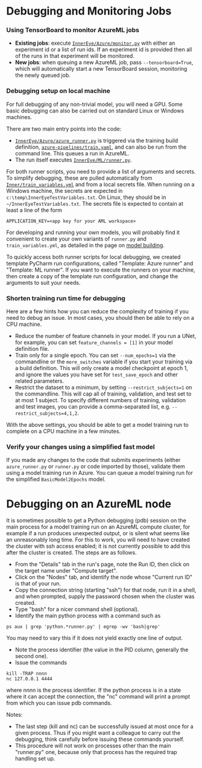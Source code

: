 # Debugging and Monitoring Jobs

### Using TensorBoard to monitor AzureML jobs

* **Existing jobs**: execute [`InnerEye/Azure/monitor.py`](/InnerEye/Azure/tensorboard_monitor.py) with either an experiment id or 
a list of run ids. If an experiment id is provided then all of the runs in that experiment will be monitored.
* **New jobs**: when queuing a new AzureML job, pass `--tensorboard=True`, which will automatically start a new TensorBoard
session, monitoring the newly queued job. 


### Debugging setup on local machine

For full debugging of any non-trivial model, you will need a GPU. Some basic debugging can also be carried out on
standard Linux or Windows machines.

There are two main entry points into the code:

* [`InnerEye/Azure/azure_runner.py`](/InnerEye/Azure/azure_runner.py) is triggered via the training build definition,
[`azure-pipelines/train.yaml`](/azure-pipelines/train.yaml), and can also be run from the command line. 
This queues a run in AzureML.
* The run itself executes [`InnerEye/ML/runner.py`](/InnerEye/ML/runner.py).

For both runner scripts, you need to provide a list of arguments and secrets. To simplify debugging, these are pulled
automatically from [`Inner/train_variables.yml`](/InnerEye/train_variables.yml) and from a local secrets file. 
When running on a Windows machine, the secrets are expected in `c:\temp\InnerEyeTestVariables.txt`. On Linux, they 
should be in `~/InnerEyeTestVariables.txt`. The secrets file is expected to contain at least a line of the form
```
APPLICATION_KEY=<app key for your AML workspace>
```

For developing and running your own models, you will probably find it convenient to create your own variants of
`runner.py` and `train_variables.yml`, as detailed in the page on [model building](building_models.md).

To quickly access both runner scripts for local debugging, we created template PyCharm run configurations, called
"Template: Azure runner" and "Template: ML runner". If you want to execute the runners on your machine, then
create a copy of the template run configuration, and change the arguments to suit your needs.

### Shorten training run time for debugging

Here are a few hints how you can reduce the complexity of training if you need to debug an issue. In most cases,
you should then be able to rely on a CPU machine.
* Reduce the number of feature channels in your model. If you run a UNet, for example, you can set 
`feature_channels = [1]` in your model definition file.
* Train only for a single epoch. You can set `--num_epochs=1` via the commandline or the `more_switches` variable
if you start your training via a build definition. This will only create a model checkpoint at epoch 1, and ignore
the values you have set for `test_save_epoch` and other related parameters.
* Restrict the dataset to a minimum, by setting `--restrict_subjects=1` on the commandline. This will cap all of
training, validation, and test set to at most 1 subject. To specify different numbers of training, validation
and test images, you can provide a comma-separated list, e.g. `--restrict_subjects=4,1,2`.

With the above settings, you should be able to get a model training run to complete on a CPU machine in a few minutes.


### Verify your changes using a simplified fast model

If you made any changes to the code that submits experiments (either `azure_runner.py` or `runner.py` or code
imported by those), validate them using a model training run in Azure. You can queue a model training run for the 
simplified `BasicModel2Epochs` model.


# Debugging on an AzureML node

It is sometimes possible to get a Python debugging (pdb) session on the main process for a model
training run on an  AzureML compute cluster, for example if a run produces unexpected output,
or is silent what seems like an unreasonably long time. For this to work, you will need to 
have created the cluster with ssh access enabled; it is not currently possible to add this 
after the cluster is created. The steps are as follows.

* From the "Details" tab in the run's page, note the Run ID, then click on the target name under
"Compute target".
* Click on the "Nodes" tab, and identify the node whose "Current run ID" is that of your run.
* Copy the connection string (starting "ssh") for that node, run it in a shell, and when prompted,
supply the password chosen when the cluster was created.
* Type "bash" for a nicer command shell (optional).
* Identify the main python process with a command such as
```shell script
ps aux | grep 'python.*runner.py' | egrep -wv 'bash|grep'
```
You may need to vary this if it does not yield exactly one line of output.
* Note the process identifier (the value in the PID column, generally the second one).
* Issue the commands
```shell script
kill -TRAP nnnn
nc 127.0.0.1 4444
```
where nnnn is the process identifier. If the python process is in a state where it can
accept the connection, the "nc" command will print a prompt from which you can issue pdb
commands.

Notes:
* The last step (kill and nc) can be successfully issued at most once for a given process.
Thus if you might want a colleague to carry out the debugging, think carefully before
issuing these commands yourself.
* This procedure will not work on processes other than the main "runner.py" one, because
only that process has the required trap handling set up.


